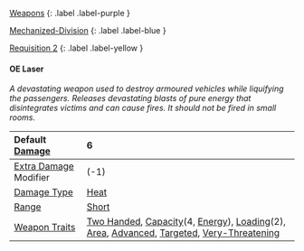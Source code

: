 
[Weapons](Game/Weapons-List)
{: .label .label-purple }

[Mechanized-Division](Game/Blocks/Mechanized-Division)
{: .label .label-blue }

[Requisition 2](Game/Deployment#Requisition)
{: .label .label-yellow }
#### OE Laser
*A devastating weapon used to destroy armoured vehicles while liquifying the passengers. Releases devastating blasts of pure energy that disintegrates victims and can cause fires. It should not be fired in small rooms.*

| Default [Damage](Core/Weapons#Calculating%20Damage)       | 6                                                                                                                                                                                                                                                                                                                                               |
| :-------------------------------------------------------- | :---------------------------------------------------------------------------------------------------------------------------------------------------------------------------------------------------------------------------------------------------------------------------------------------------------------------------------------------- |
| [Extra Damage](Game/Core/Attacks#Extra%20Damage) Modifier | (-1)                                                                                                                                                                                                                                                                                                                                            |
| [Damage Type](Core/Weapons#Damage%20Type)                 | [Heat](Core/Injury#Heat)                                                                                                                                                                                                                                                                                                                        |
| [Range](Core/Weapons#Range)                               | [Short](Core/Movement#Short)                                                                                                                                                                                                                                                                                                                    |
| [Weapon Traits](Core/Weapon-Traits)                       | [Two Handed](Game/Core/Blocks/Two-Handed), [Capacity](Core/Weapon-Traits#Capacity(X,%20Type))(4, [Energy](Munition-Details#Energy)), [Loading](Game/Core/Blocks/Loading)(2), [Area](Game/Core/Blocks/Area), [Advanced](Game/Core/Blocks/Advanced), [Targeted](Game/Core/Blocks/Targeted), [Very-Threatening](Game/Core/Blocks/Very-Threatening) |

